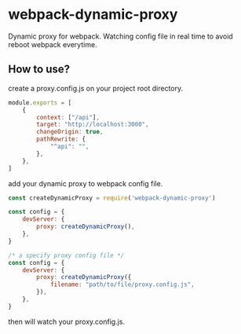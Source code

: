 # webpack-dynamic-proxy
Dynamic proxy for webpack. Watching config file in real time to avoid reboot webpack everytime.
## How to use?
create a proxy.config.js on your project root directory.
```js
module.exports = [
    {
        context: ["/api"],
        target: "http://localhost:3000",
        changeOrigin: true,
        pathRewrite: {
            "^api": "",
        },
    },
]
```
add your dynamic proxy to webpack config file.
```js
const createDynamicProxy = require('webpack-dynamic-proxy')

const config = {
    devServer: {
        proxy: createDynamicProxy(),
    },
}

/* a specify proxy config file */
const config = {
    devServer: {
        proxy: createDynamicProxy({
            filename: "path/to/file/proxy.config.js",
        }),
    },
}
```
then will watch your proxy.config.js.
